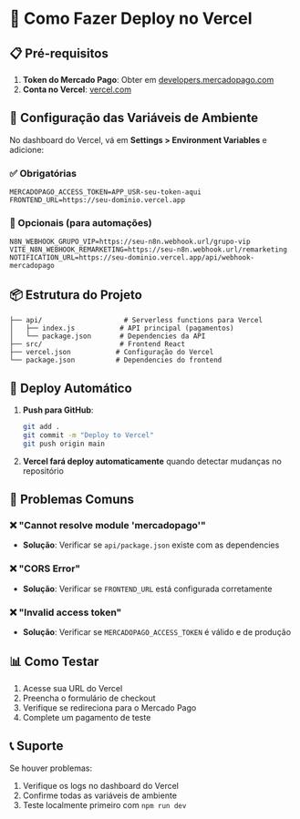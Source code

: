 # 🚀 Como Fazer Deploy no Vercel

## 📋 Pré-requisitos

1. **Token do Mercado Pago**: Obter em [developers.mercadopago.com](https://developers.mercadopago.com)
2. **Conta no Vercel**: [vercel.com](https://vercel.com)

## 🔧 Configuração das Variáveis de Ambiente

No dashboard do Vercel, vá em **Settings > Environment Variables** e adicione:

### ✅ Obrigatórias
```
MERCADOPAGO_ACCESS_TOKEN=APP_USR-seu-token-aqui
FRONTEND_URL=https://seu-dominio.vercel.app
```

### 🔄 Opcionais (para automações)
```
N8N_WEBHOOK_GRUPO_VIP=https://seu-n8n.webhook.url/grupo-vip
VITE_N8N_WEBHOOK_REMARKETING=https://seu-n8n.webhook.url/remarketing
NOTIFICATION_URL=https://seu-dominio.vercel.app/api/webhook-mercadopago
```

## 📦 Estrutura do Projeto

```
├── api/                    # Serverless functions para Vercel
│   ├── index.js           # API principal (pagamentos)
│   └── package.json       # Dependencies da API
├── src/                   # Frontend React
├── vercel.json           # Configuração do Vercel
└── package.json          # Dependencies do frontend
```

## 🔄 Deploy Automático

1. **Push para GitHub**:
   ```bash
   git add .
   git commit -m "Deploy to Vercel"
   git push origin main
   ```

2. **Vercel fará deploy automaticamente** quando detectar mudanças no repositório

## 🐛 Problemas Comuns

### ❌ "Cannot resolve module 'mercadopago'"
- **Solução**: Verificar se `api/package.json` existe com as dependencies

### ❌ "CORS Error"
- **Solução**: Verificar se `FRONTEND_URL` está configurada corretamente

### ❌ "Invalid access token"
- **Solução**: Verificar se `MERCADOPAGO_ACCESS_TOKEN` é válido e de produção

## 📊 Como Testar

1. Acesse sua URL do Vercel
2. Preencha o formulário de checkout
3. Verifique se redireciona para o Mercado Pago
4. Complete um pagamento de teste

## 📞 Suporte

Se houver problemas:
1. Verifique os logs no dashboard do Vercel
2. Confirme todas as variáveis de ambiente
3. Teste localmente primeiro com `npm run dev`
